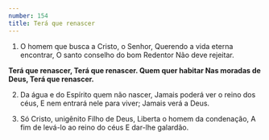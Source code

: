 ```yaml
---
number: 154
title: Terá que renascer
---
```


1. O homem que busca a Cristo, o Senhor,
  Querendo a vida eterna encontrar,
  O santo conselho do bom Redentor
  Não deve rejeitar.

  __Terá que renascer,
  Terá que renascer.
  Quem quer habitar
  Nas moradas de Deus,
  Terá que renascer.__

2. Da água e do Espírito quem não nascer,
  Jamais poderá ver o reino dos céus,
  E nem entrará nele para viver;
  Jamais verá a Deus.

3. Só Cristo, unigênito Filho de Deus,
  Liberta o homem da condenação,
  A fim de levá-lo ao reino do céus
  E dar-lhe galardão.
